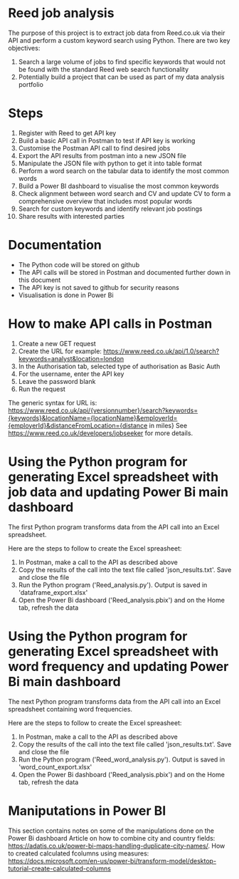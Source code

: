 # Reed job analysis
The purpose of this project is to extract job data from Reed.co.uk via their API and perform a custom keyword search using Python.
There are two key objectives:
1. Search a large volume of jobs to find specific keywords that would not be found with the standard Reed web search functionality
1. Potentially build a project that can be used as part of my data analysis portfolio

# Steps 
1. Register with Reed to get API key
2. Build a basic API call in Postman to test if API key is working
3. Customise the Postman API call to find desired jobs
4. Export the API results from postman into a new JSON file
5. Manipulate the JSON file with python to get it into table format
6. Perform a word search on the tabular data to identify the most common words
6. Build a Power BI dashboard to visualise the most common keywords
7. Check alignment between word search and CV and update CV to form a comprehensive overview that includes most popular words
8. Search for custom keywords and identify relevant job postings
9. Share results with interested parties

# Documentation
- The Python code will be stored on github
- The API calls will be stored in Postman and documented further down in this document
- The API key is not saved to github for security reasons
- Visualisation is done in Power Bi

# How to make API calls in Postman
1. Create a new GET request
1. Create the URL for example: https://www.reed.co.uk/api/1.0/search?keywords=analyst&location=london
1. In the Authorisation tab, selected type of authorisation as Basic Auth
1. For the username, enter the API key
1. Leave the password blank
1. Run the request

The generic syntax for URL is: https://www.reed.co.uk/api/{versionnumber}/search?keywords={keywords}&locationName={locationName}&employerId={employerId}&distanceFromLocation={distance in miles}
See https://www.reed.co.uk/developers/jobseeker for more details.

# Using the Python program for generating Excel spreadsheet with job data and updating Power Bi main dashboard
The first Python program transforms data from the API call into an Excel spreadsheet. 

Here are the steps to follow to create the Excel spreasheet:
1. In Postman, make a call to the API as described above
1. Copy the results of the call into the text file called 'json_results.txt'. Save and close the file
1. Run the Python program ('Reed_analysis.py'). Output is saved in 'dataframe_export.xlsx'
1. Open the Power Bi dashboard ('Reed_analysis.pbix') and on the Home tab, refresh the data

# Using the Python program for generating Excel spreadsheet with word frequency and updating Power Bi main dashboard
The next Python program transforms data from the API call into an Excel spreadsheet containing word frequencies. 

Here are the steps to follow to create the Excel spreasheet:
1. In Postman, make a call to the API as described above
1. Copy the results of the call into the text file called 'json_results.txt'. Save and close the file
1. Run the Python program ('Reed_word_analysis.py'). Output is saved in 'word_count_export.xlsx'
1. Open the Power Bi dashboard ('Reed_analysis.pbix') and on the Home tab, refresh the data

# Maniputations in Power BI
This section contains notes on some of the manipulations done on the Power Bi dashboard
Article on how to combine city and country fields: https://adatis.co.uk/power-bi-maps-handling-duplicate-city-names/.
How to created calculated fcolumns using measures: https://docs.microsoft.com/en-us/power-bi/transform-model/desktop-tutorial-create-calculated-columns